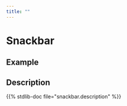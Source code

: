 ```yaml
---
title: ""
---
```


# Snackbar

## Example

<script type="module">
import * as std from "@mvui/stdlib";
import { Component, h } from "@mvui/core";

const snackbar = new std.Snackbar();
document.body.appendChild(snackbar);

class SnackbarTest extends Component {
  render() {
    return [
      std.button(
        { events: { click: _ => std.openSnackbar('hi') }},
        'Trigger Snackbar'
      )
    ];
  }
}
SnackbarTest.register();
</script>

<app-snackbar-test><app-snackbar-test/>


## Description

{{% stdlib-doc file="snackbar.description" %}}
